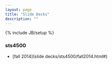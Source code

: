 ```yaml
---
layout: page
title: "Slide Decks"
description: ""
---
```

{% include JB/setup %}

### sts4500
* [fall 2014](slide decks/sts4500/fall2014.html#)